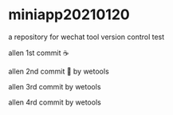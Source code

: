 # miniapp20210120
a repository for wechat tool version control test

allen 1st commit :coffee:

allen 2nd commit :pizza: by wetools

allen 3rd commit by wetools

allen 4rd commit by wetools